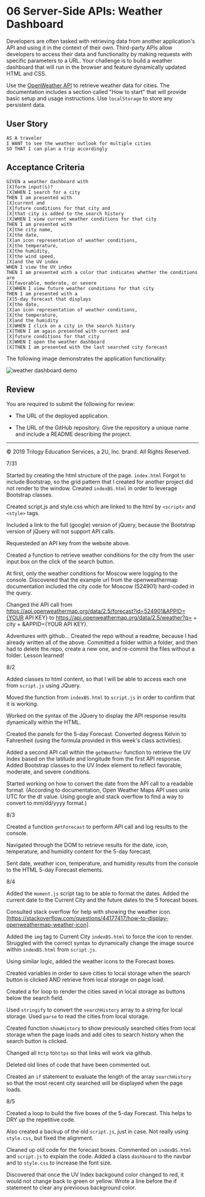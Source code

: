 # 06 Server-Side APIs: Weather Dashboard

Developers are often tasked with retrieving data from another application's API and using it in the context of their own. Third-party APIs allow developers to access their data and functionality by making requests with specific parameters to a URL. Your challenge is to build a weather dashboard that will run in the browser and feature dynamically updated HTML and CSS.

Use the [OpenWeather API](https://openweathermap.org/api) to retrieve weather data for cities. The documentation includes a section called "How to start" that will provide basic setup and usage instructions. Use `localStorage` to store any persistent data.

## User Story

```
AS A traveler
I WANT to see the weather outlook for multiple cities
SO THAT I can plan a trip accordingly
```

## Acceptance Criteria

```
GIVEN a weather dashboard with 
[X]form input(s)?
[X]WHEN I search for a city
THEN I am presented with 
[X]current and 
[X]future conditions for that city and 
[X]that city is added to the search history
[X]WHEN I view current weather conditions for that city
THEN I am presented with 
[X]the city name, 
[X]the date, 
[X]an icon representation of weather conditions, 
[X]the temperature, 
[X]the humidity, 
[X]the wind speed, 
[X]and the UV index
WHEN I view the UV index
THEN I am presented with a color that indicates whether the conditions are 
[X]favorable, moderate, or severe
[X]WHEN I view future weather conditions for that city
THEN I am presented with a 
[X]5-day forecast that displays 
[X]the date, 
[X]an icon representation of weather conditions, 
[X]the temperature, 
[X]and the humidity
[X]WHEN I click on a city in the search history
[X]THEN I am again presented with current and 
[X]future conditions for that city
[X]WHEN I open the weather dashboard
[X]THEN I am presented with the last searched city forecast
```

The following image demonstrates the application functionality:

![weather dashboard demo](./Assets/06-server-side-apis-homework-demo.png)

## Review

You are required to submit the following for review:

* The URL of the deployed application.

* The URL of the GitHub repository. Give the repository a unique name and include a README describing the project.

- - -
© 2019 Trilogy Education Services, a 2U, Inc. brand. All Rights Reserved.

7/31

Started by creating the html structure of the page. `index.html`
Forgot to include Bootstrap, so the grid pattern that I created for another project did not render to the window.
Created `indexBS.html` in order to leverage Bootstrap classes.

Created script.js and style.css which are linked to the html by `<script>` and `<style>` tags.

Included a link to the full (google) version of jQuery, because the Bootstrap version of jQuery will not support API calls.

Requesteded an API key from the website above.

Created a function to retrieve weather conditions for the city from the user input box on the click of the search button.

At first, only the weather conditions for Moscow were logging to the console.  Discovered that the example url from the openweathermap documentation included the city code for Moscow (524901) hard-coded in the query.

Changed the API call from https://api.openweathermap.org/data/2.5/forecast?id=524901&APPID={YOUR API KEY} to https://api.openweathermap.org/data/2.5/weather?q= + city + &APPID={YOUR API KEY}.

Adventures with github...
Created the repo without a readme, because I had already written all of the above.  Committed a folder within a folder, and then had to delete the repo, create a new one, and re-commit the files without a folder.  Lesson learned!

8/2

Added classes to html content, so that I will be able to access each one from `script.js` using JQuery.

Moved the function from `indexBS.html` to `script.js` in order to confirm that it is working.

Worked on the syntax of the JQuery to display the API response results dynamically within the HTML.

Created the panels for the 5-day Forecast.  Converted degress Kelvin to Fahrenheit (using the formula provided in this week's class activities).

Added a second API call within the `getWeather` function to retrieve the UV Index based on the latitude and longitude from the first API response. Added Bootstrap classes to the UV Index element to reflect favorable, moderate, and severe conditions.

Started working on how to convert the date from the API call to a readable format. (According to documentation, Open Weather Maps API uses unix UTC for the dt value.  Using google and stack overflow to find a way to convert to mm/dd/yyyy format.)

8/3

Created a function `getForecast` to perform API call and log results to the console.

Navigated through the DOM to retrieve results for the date, icon, temperature, and humidity content for the 5-day forecast.

Sent date, weather icon, temperature, and humidity results from the console to the HTML 5-day Forecast elements.

8/4

Added the `moment.js` script tag to be able to format the dates.
Added the current date to the Current City and the future dates to the 5 forecast boxes.

Consulted stack overflow for help with showing the weather icon.
[https://stackoverflow.com/questions/44177417/how-to-display-openweathermap-weather-icon].

Added the `img` tag to Current City `indexBS.html` to force the icon to render. Struggled with the correct syntax to dynamically change the image source within `indexBS.html` from `script.js`.

Using similar logic, added the weather icons to the Forecast boxes.

Created variables in order to save cities to local storage when the search button is clicked AND retrieve from local storage on page load.

Created a for loop to render the cities saved in local storage as buttons below the search field.

Used `stringify` to convert the `searchHistory` array to a string for local storage.  Used `parse` to read the cities from local storage.

Created function `showHistory` to show previously searched cities from local storage when the page loads and add cites to search history when the search button is clicked.

Changed all `http` to`https` so that links will work via github.

Deleted old lines of code that have been commented out.

Created an `if` statement to evaluate the length of the array `searchHistory` so that the most recent city searched will be displayed when the page loads.

8/5

Created a loop to build the five boxes of the 5-day Forecast. This helps to DRY up the repetitive code.

Also created a backup of the old `script.js`, just in case.
Not really using `style.css`, but fixed the alignment.

Cleaned up old code for the forecast boxes.
Commented on `indexBS.html` and `script.js` to explain the code.  Added a class `dashboard` to the navbar and to `style.css` to increase the font size.

Discovered that once the UV Index backgound color changed to red, it would not change back to green or yellow.  Wrote a line before the if statement to clear any previoous background color.